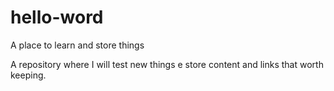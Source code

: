 hello-word
==========

A place to learn and store things

A repository where I will test new things e store content and links that worth keeping.
